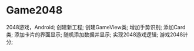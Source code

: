 # Game2048
2048游戏，Android;
创建新工程;
创建GameView类;
增加手势识别;
添加Card类;
添加卡片的界面显示;
随机添加数据并显示;
实现2048游戏逻辑;
游戏2048计分;
